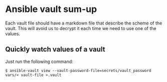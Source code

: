 # Ansible vault sum-up

Each vault file should have a markdown file that describe the scheme of the vault.
This will avoid us to decrypt it each time we need to use one of the values.

## Quickly watch values of a vault

Just run the following command:
```console
$ ansible-vault view --vault-password-file=secrets/vault_password vars/< vault-file >.vault
```
